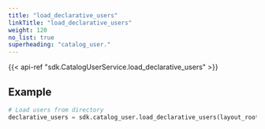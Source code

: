 ```yaml
---
title: "load_declarative_users"
linkTitle: "load_declarative_users"
weight: 120
no_list: true
superheading: "catalog_user."
---
```


{{< api-ref "sdk.CatalogUserService.load_declarative_users" >}}

## Example

```python
# Load users from directory
declarative_users = sdk.catalog_user.load_declarative_users(layout_root_path: Path = Path.cwd())
```
